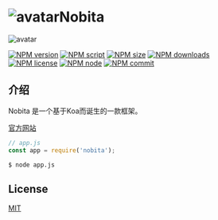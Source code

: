 # ![avatar](https://api.iamtang.com/images/nobita.png)Nobita
![avatar](https://api.iamtang.com/images/bf47d0f9d72a6059be3961992234349b023bbad5.jpg)



[![NPM version][npm-image]][npm-url]
[![NPM script][npm-script]][npm-url]
[![NPM size][npm-size]][npm-url]
[![NPM downloads][npm-downloads]][npm-download-url]
[![NPM license][npm-license]][npm-url]
[![NPM node][npm-node]][npm-url]
[![NPM commit][npm-commit]][npm-url]

[npm-url]: 
https://npmjs.org/package/nobita
[npm-download-url]:
https://npmcharts.com/compare/nobita?minimal=true

[npm-image]: https://img.shields.io/npm/v/nobita.svg?style=flat-square
[npm-script]:
https://img.shields.io/github/languages/top/iamtang/nobita.svg
[npm-size]:
https://img.shields.io/bundlephobia/min/nobita.svg
[npm-downloads]:
https://img.shields.io/npm/dm/nobita.svg
[npm-license]:
https://img.shields.io/npm/l/nobita.svg
[npm-node]:
https://img.shields.io/node/v/nobita.svg
[npm-commit]:
https://img.shields.io/github/last-commit/iamtang/nobita.svg
## 介绍
Nobita 是一个基于Koa而诞生的一款框架。

[官方网站](https://iamtang.github.io/nobita/)

```js
// app.js
const app = require('nobita');
```

```
$ node app.js
```

## License

[MIT](https://github.com/iamtang/nobita/blob/master/LICENSE)